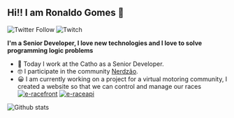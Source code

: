 ## Hi!! I am Ronaldo Gomes 👊
![Twitter Follow](https://img.shields.io/twitter/follow/rongeek?style=flat-square)
![Twitch](https://img.shields.io/twitch/status/rongeek?style=flat-square)

**I'm a Senior Developer, I love new technologies and I love to solve programming logic problems**  


* 💜  Today I work at the Catho as a Senior Developer.
* 🤓  I participate in the community [Nerdzão](https://www.meetup.com/pt-BR/Nerdzao/).
* 😀  I am currently working on a project for a virtual motoring community, I created a website so that we can control and manage our races [![e-racefront](https://badgen.net/badge/project/e-racebrasil-frontend?icon=github&label)](https://github.com/Ron-99/f1-league-frontend) [![e-raceapi](https://badgen.net/badge/project/e-racebrasil-api?icon=github&label)](https://github.com/Ron-99/e-racebrasil-api)


![Github stats](https://github-readme-stats.vercel.app/api?username=Ron-99&theme=radical&count_private=true&show_icons=true)
